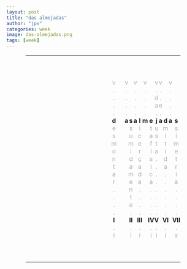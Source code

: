 ```yaml
---
layout: post
title: "das almejadas"
author: "jpx"
categories: week
image: das-almejadas.png
tags: [week]
---
```


<html>
<head>
<style>
table#t02, th, td {
	border-width:5px;  
  border-style:none;
	padding: 0px;
	width:80%; 
	margin-left:auto; 
  margin-right:auto;
	table-layout: fixed;
	align-content: center;
	text-align:center;
}
div.nota {
  font-size: x-small;
  text-align:right;
  font-style: normal;
  color: rgb(175, 175, 175);
}
div.ast {
  font-weight: bold;
}
div.inner {
  font-style: italic;
  text-align:justify;
  color: rgb(175, 175, 175);
  font-size: small;
}
div.risc {
  color: rgb(175, 175, 175);
}
</style>
</head>
<body>

<table id="t02">
  <tr>
    <td colspan="15">&nbsp;</td>
  </tr>
  <tr>
    <td colspan="15">&nbsp;</td>
  </tr>
  <tr>
    <td colspan="15">&nbsp;</td>
  </tr>
  <tr>
    <td></td>
    <td><div class="risc">v</div></td>
    <td><div class="risc">v</div></td>
    <td></td>
    <td></td>
	  <td><div class="risc">v</div></td>
	  <td></td>
	  <td><div class="risc">v</div></td>
    <td></td>
    <td><div class="risc">v</div></td>
	  <td><div class="risc">v</div></td>
    <td></td>
	  <td><div class="risc">v</div></td>
    <td></td>
    <td></td>
  </tr>
  <tr>
    <td></td>
    <td><div class="risc">.</div></td>
    <td><div class="risc">.</div></td>
    <td></td>
    <td></td>
	  <td><div class="risc">.</div></td>
	  <td></td>
	  <td><div class="risc">.</div></td>
    <td></td>
    <td><div class="risc">.</div></td>
    <td><div class="risc">.</div></td>
	  <td></td>
    <td><div class="risc">.</div></td>
    <td></td>
    <td></td>
  </tr>
  <tr>
    <td></td>
    <td><div class="risc">.</div></td>
    <td><div class="risc">.</div></td>
    <td></td>
    <td></td>
	  <td><div class="risc">.</div></td>
	  <td></td>
	  <td><div class="risc">.</div></td>
    <td></td>
    <td><div class="risc">d</div></td>
    <td><div class="risc">.</div></td>
	  <td></td>
    <td><div class="risc">.</div></td>
    <td></td>
    <td></td>
  </tr>
  <tr>
    <td></td>
    <td><div class="risc">.</div></td>
    <td><div class="risc">.</div></td>
    <td></td>
    <td></td>
	  <td><div class="risc">.</div></td>
	  <td></td>
	  <td><div class="risc">.</div></td>
    <td></td>
    <td><div class="risc">a</div></td>
    <td><div class="risc">e</div></td>
	  <td></td>
    <td><div class="risc">.</div></td>
    <td></td>
    <td></td>
  </tr>
  <tr>
    <td></td>
    <td><div class="risc">.</div></td>
    <td><div class="risc">.</div></td>
    <td></td>
    <td></td>
	  <td><div class="risc">.</div></td>
	  <td></td>
	  <td><div class="risc">.</div></td>
    <td></td>
    <td><div class="risc">.</div></td>
    <td><div class="risc">.</div></td>
	  <td></td>
    <td><div class="risc">.</div></td>
    <td></td>
    <td></td>
  </tr>
  <tr>
    <td></td>
    <th>d</th>
    <th>a</th>
    <th>s</th>
    <td></td>
	  <th>a</th>
	  <th>l</th>
	  <th>m</th>
    <th>e</th>
    <th>j</th>
    <th>a</th>
	  <th>d</th>
    <th>a</th>
	  <th>s</th>
    <td></td>
  </tr>
  <tr>
    <td></td>
    <td><div class="risc">e</div></td>
    <td></td>
    <td><div class="risc">s</div></td>
    <td></td>
    <td></td>
	  <td><div class="risc">i</div></td>
	  <td></td>
	  <td><div class="risc">t</div></td>
    <td><div class="risc">u</div></td>
    <td></td>
    <td><div class="risc">m</div></td>
    <td></td>
    <td><div class="risc">s</div></td>
    <td></td>
  </tr>
  <tr>
    <td></td>
    <td><div class="risc">s</div></td>
    <td></td>
    <td><div class="risc">u</div></td>
    <td></td>
    <td></td>
	  <td><div class="risc">c</div></td>
	  <td></td>
	  <td><div class="risc">a</div></td>
    <td><div class="risc">s</div></td>
    <td></td>
    <td><div class="risc">i</div></td>
    <td></td>
    <td><div class="risc">i</div></td>
    <td></td>
  </tr>
  <tr>
    <td></td>
    <td><div class="risc">m</div></td>
    <td></td>
    <td><div class="risc">m</div></td>
    <td></td>
    <td></td>
	  <td><div class="risc">e</div></td>
	  <td></td>
	  <td><div class="risc">f</div></td>
    <td><div class="risc">t</div></td>
    <td></td>
    <td><div class="risc">t</div></td>
    <td></td>
    <td><div class="risc">m</div></td>
    <td></td>
  </tr>
  <tr>
    <td></td>
    <td><div class="risc">o</div></td>
    <td></td>
    <td><div class="risc">i</div></td>
    <td></td>
    <td></td>
	  <td><div class="risc">r</div></td>
	  <td></td>
	  <td><div class="risc">í</div></td>
    <td><div class="risc">a</div></td>
    <td></td>
    <td><div class="risc">i</div></td>
    <td></td>
    <td><div class="risc">e</div></td>
    <td></td>
  </tr>
  <tr>
    <td></td>
    <td><div class="risc">n</div></td>
    <td></td>
    <td><div class="risc">d</div></td>
    <td></td>
    <td></td>
	  <td><div class="risc">ç</div></td>
	  <td></td>
	  <td><div class="risc">s</div></td>
    <td><div class="risc">.</div></td>
    <td></td>
    <td><div class="risc">d</div></td>
    <td></td>
    <td><div class="risc">t</div></td>
    <td></td>
  </tr>
  <tr>
    <td></td>
    <td><div class="risc">t</div></td>
    <td></td>
    <td><div class="risc">a</div></td>
    <td></td>
    <td></td>
	  <td><div class="risc">a</div></td>
	  <td></td>
	  <td><div class="risc">i</div></td>
    <td><div class="risc">.</div></td>
    <td></td>
    <td><div class="risc">a</div></td>
    <td></td>
    <td><div class="risc">r</div></td>
    <td></td>
  </tr>
  <tr>
    <td></td>
    <td><div class="risc">a</div></td>
    <td></td>
    <td><div class="risc">m</div></td>
    <td></td>
    <td></td>
	  <td><div class="risc">d</div></td>
	  <td></td>
	  <td><div class="risc">c</div></td>
    <td><div class="risc">.</div></td>
    <td></td>
    <td><div class="risc">.</div></td>
    <td></td>
    <td><div class="risc">i</div></td>
    <td></td>
  </tr>
  <tr>
    <td></td>
    <td><div class="risc">r</div></td>
    <td></td>
    <td><div class="risc">e</div></td>
    <td></td>
    <td></td>
	  <td><div class="risc">a</div></td>
	  <td></td>
	  <td><div class="risc">a</div></td>
    <td><div class="risc">.</div></td>
    <td></td>
    <td><div class="risc">.</div></td>
    <td></td>
    <td><div class="risc">a</div></td>
    <td></td>
  </tr>
  <tr>
    <td></td>
    <td><div class="risc">.</div></td>
    <td></td>
    <td><div class="risc">n</div></td>
    <td></td>
    <td></td>
	  <td><div class="risc">.</div></td>
	  <td></td>
	  <td><div class="risc">.</div></td>
    <td><div class="risc">.</div></td>
    <td></td>
    <td><div class="risc">.</div></td>
    <td></td>
    <td><div class="risc">.</div></td>
    <td></td>
  </tr>
  <tr>
    <td></td>
    <td><div class="risc">.</div></td>
    <td></td>
    <td><div class="risc">t</div></td>
    <td></td>
    <td></td>
	  <td><div class="risc">.</div></td>
	  <td></td>
	  <td><div class="risc">.</div></td>
    <td><div class="risc">.</div></td>
    <td></td>
    <td><div class="risc">.</div></td>
    <td></td>
    <td><div class="risc">.</div></td>
    <td></td>
  </tr>
  <tr>
    <td></td>
    <td><div class="risc">.</div></td>
    <td></td>
    <td><div class="risc">e</div></td>
    <td></td>
    <td></td>
	  <td><div class="risc">.</div></td>
	  <td></td>
	  <td><div class="risc">.</div></td>
    <td><div class="risc">.</div></td>
    <td></td>
    <td><div class="risc">.</div></td>
    <td></td>
    <td><div class="risc">.</div></td>
    <td></td>
  </tr>
  <tr>
    <td></td>
    <td><div class="risc">.</div></td>
    <td></td>
    <td><div class="risc">.</div></td>
    <td></td>
    <td></td>
	  <td><div class="risc">.</div></td>
	  <td></td>
	  <td><div class="risc">.</div></td>
    <td><div class="risc">.</div></td>
    <td></td>
    <td><div class="risc">.</div></td>
    <td></td>
    <td><div class="risc">.</div></td>
    <td></td>
  </tr>
  <tr>
    <td></td>
    <td><div class="ast">I</div></td>
    <td></td>
    <td><div class="ast">II</div></td>
    <td></td>
    <td></td>
	  <td><div class="ast">III</div></td>
	  <td></td>
    <td><div class="ast">IV</div></td>
    <td><div class="ast">V</div></td>
    <td></td>
	  <td><div class="ast">VI</div></td>
    <td></td>
    <td><div class="ast">VII</div></td>
    <td></td>
  </tr>
  <tr>
    <td></td>
    <td><div class="risc">.</div></td>
    <td></td>
    <td><div class="risc">.</div></td>
    <td></td>
    <td></td>
	  <td><div class="risc">.</div></td>
	  <td></td>
    <td><div class="risc">.</div></td>
	  <td><div class="risc">.</div></td>
    <td></td>
	  <td><div class="risc">.</div></td>
    <td></td>
    <td><div class="risc">.</div></td>
    <td></td>
  </tr>
  <tr>
    <td></td>
    <td><div class="risc">i</div></td>
    <td></td>
    <td><div class="risc">i</div></td>
    <td></td>
    <td></td>
	  <td><div class="risc">i</div></td>
	  <td></td>
    <td><div class="risc">i</div></td>
	  <td><div class="risc">i</div></td>
    <td></td>
	  <td><div class="risc">i</div></td>
    <td></td>
    <td><div class="risc">x</div></td>
    <td></td>
  </tr>
  <tr>
    <td colspan="15">&nbsp;</td>
  </tr>
  <tr>
    <td colspan="15">&nbsp;</td>
  </tr>
  <tr>
    <td colspan="15">&nbsp;</td>
  </tr>
</table>